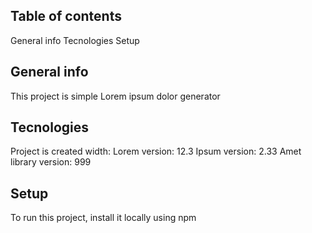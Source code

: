 ## Table of contents

General info
Tecnologies
Setup

## General info
This project is simple Lorem ipsum dolor generator

## Tecnologies
Project is created width:
Lorem version: 12.3
Ipsum version: 2.33
Amet library version: 999 

## Setup
To run this project, install it locally using npm

